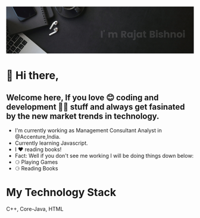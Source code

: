 
![Rajat Bishnoi](https://github.com/therajatbishnoi/therajatbishnoi/raw/main/Github-Banner-video-gif.gif)
#  👋 Hi there,
## Welcome here, If you love 😊 coding and development 👨‍💻 stuff and always get fasinated by the new market trends in technology.


- I'm currently working as Management Consultant Analyst in @Accenture,India.
- Currently learning Javascript.
- I ❤️ reading books!
- Fact: Well if you don't see me working I will be doing things down below:
- ⚆ Playing Games
- ⚆ Reading Books

# My Technology Stack
C++, Core-Java, HTML
